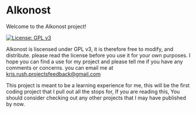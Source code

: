 # Alkonost
Welcome to the Alkonost project!


[![License: GPL v3](https://img.shields.io/badge/License-GPLv3-blue.svg)](https://www.gnu.org/licenses/gpl-3.0)

Alkonost is liscensed under GPL v3, it is therefore free to modify, and distribute. 
please read the license before you use it for your own purposes. I hope you can find a use for my project
and please tell me if you have any comments or concerns. you can email me at kris.rush.projectsfeedback@gmail.com

This project is meant to be a learning experience for me, this will be the first coding project that I pull out 
all the stops for, If you are reading this, You should consider checking out any other projects that I may have 
published by now. 